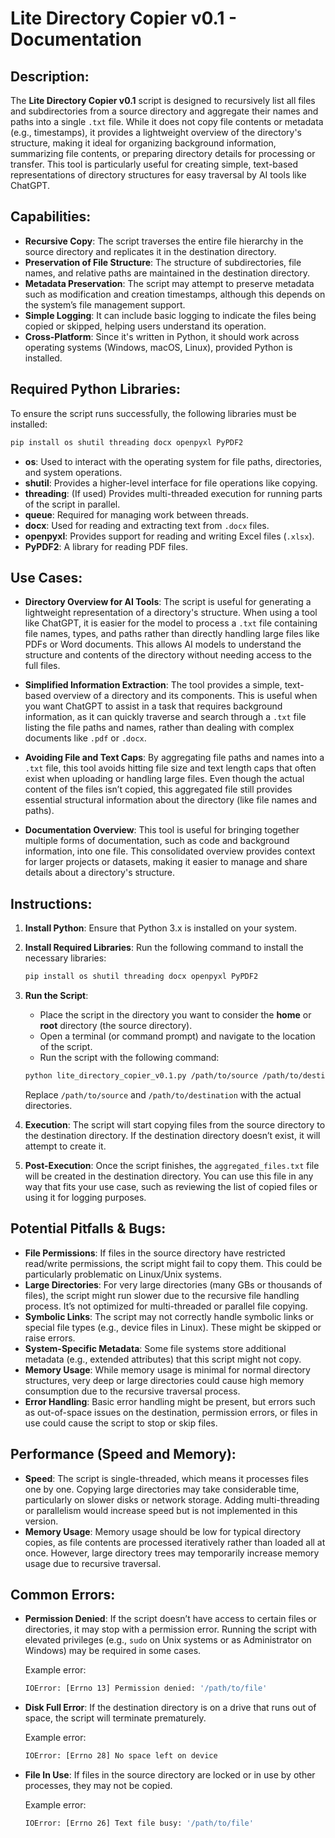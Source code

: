 # Lite Directory Copier v0.1 - Documentation

## Description:
The **Lite Directory Copier v0.1** script is designed to recursively list all files and subdirectories from a source directory and aggregate their names and paths into a single `.txt` file. While it does not copy file contents or metadata (e.g., timestamps), it provides a lightweight overview of the directory's structure, making it ideal for organizing background information, summarizing file contents, or preparing directory details for processing or transfer. This tool is particularly useful for creating simple, text-based representations of directory structures for easy traversal by AI tools like ChatGPT.

## Capabilities:
- **Recursive Copy**: The script traverses the entire file hierarchy in the source directory and replicates it in the destination directory.
- **Preservation of File Structure**: The structure of subdirectories, file names, and relative paths are maintained in the destination directory.
- **Metadata Preservation**: The script may attempt to preserve metadata such as modification and creation timestamps, although this depends on the system’s file management support.
- **Simple Logging**: It can include basic logging to indicate the files being copied or skipped, helping users understand its operation.
- **Cross-Platform**: Since it's written in Python, it should work across operating systems (Windows, macOS, Linux), provided Python is installed.

## Required Python Libraries:
To ensure the script runs successfully, the following libraries must be installed:

```bash
pip install os shutil threading docx openpyxl PyPDF2
```

- **os**: Used to interact with the operating system for file paths, directories, and system operations.
- **shutil**: Provides a higher-level interface for file operations like copying.
- **threading**: (If used) Provides multi-threaded execution for running parts of the script in parallel.
- **queue**: Required for managing work between threads.
- **docx**: Used for reading and extracting text from `.docx` files.
- **openpyxl**: Provides support for reading and writing Excel files (`.xlsx`).
- **PyPDF2**: A library for reading PDF files.

## Use Cases:
- **Directory Overview for AI Tools**: The script is useful for generating a lightweight representation of a directory's structure. When using a tool like ChatGPT, it is easier for the model to process a `.txt` file containing file names, types, and paths rather than directly handling large files like PDFs or Word documents. This allows AI models to understand the structure and contents of the directory without needing access to the full files.

- **Simplified Information Extraction**: The tool provides a simple, text-based overview of a directory and its components. This is useful when you want ChatGPT to assist in a task that requires background information, as it can quickly traverse and search through a `.txt` file listing the file paths and names, rather than dealing with complex documents like `.pdf` or `.docx`.

- **Avoiding File and Text Caps**: By aggregating file paths and names into a `.txt` file, this tool avoids hitting file size and text length caps that often exist when uploading or handling large files. Even though the actual content of the files isn’t copied, this aggregated file still provides essential structural information about the directory (like file names and paths).

- **Documentation Overview**: This tool is useful for bringing together multiple forms of documentation, such as code and background information, into one file. This consolidated overview provides context for larger projects or datasets, making it easier to manage and share details about a directory's structure.

## Instructions:

1. **Install Python**: Ensure that Python 3.x is installed on your system.
2. **Install Required Libraries**: Run the following command to install the necessary libraries:

    ```bash
    pip install os shutil threading docx openpyxl PyPDF2
    ```

3. **Run the Script**:
    - Place the script in the directory you want to consider the **home** or **root** directory (the source directory).
    - Open a terminal (or command prompt) and navigate to the location of the script.
    - Run the script with the following command:

    ```bash
    python lite_directory_copier_v0.1.py /path/to/source /path/to/destination
    ```

    Replace `/path/to/source` and `/path/to/destination` with the actual directories.

4. **Execution**: The script will start copying files from the source directory to the destination directory. If the destination directory doesn’t exist, it will attempt to create it.

5. **Post-Execution**: Once the script finishes, the `aggregated_files.txt` file will be created in the destination directory. You can use this file in any way that fits your use case, such as reviewing the list of copied files or using it for logging purposes.

## Potential Pitfalls & Bugs:
- **File Permissions**: If files in the source directory have restricted read/write permissions, the script might fail to copy them. This could be particularly problematic on Linux/Unix systems.
- **Large Directories**: For very large directories (many GBs or thousands of files), the script might run slower due to the recursive file handling process. It’s not optimized for multi-threaded or parallel file copying.
- **Symbolic Links**: The script may not correctly handle symbolic links or special file types (e.g., device files in Linux). These might be skipped or raise errors.
- **System-Specific Metadata**: Some file systems store additional metadata (e.g., extended attributes) that this script might not copy.
- **Memory Usage**: While memory usage is minimal for normal directory structures, very deep or large directories could cause high memory consumption due to the recursive traversal process.
- **Error Handling**: Basic error handling might be present, but errors such as out-of-space issues on the destination, permission errors, or files in use could cause the script to stop or skip files.

## Performance (Speed and Memory):
- **Speed**: The script is single-threaded, which means it processes files one by one. Copying large directories may take considerable time, particularly on slower disks or network storage. Adding multi-threading or parallelism would increase speed but is not implemented in this version.
- **Memory Usage**: Memory usage should be low for typical directory copies, as file contents are processed iteratively rather than loaded all at once. However, large directory trees may temporarily increase memory usage due to recursive traversal.

## Common Errors:
- **Permission Denied**: If the script doesn’t have access to certain files or directories, it may stop with a permission error. Running the script with elevated privileges (e.g., `sudo` on Unix systems or as Administrator on Windows) may be required in some cases.

    Example error:
    ```bash
    IOError: [Errno 13] Permission denied: '/path/to/file'
    ```

- **Disk Full Error**: If the destination directory is on a drive that runs out of space, the script will terminate prematurely.

    Example error:
    ```bash
    IOError: [Errno 28] No space left on device
    ```

- **File In Use**: If files in the source directory are locked or in use by other processes, they may not be copied.

    Example error:
    ```bash
    IOError: [Errno 26] Text file busy: '/path/to/file'
    ```
